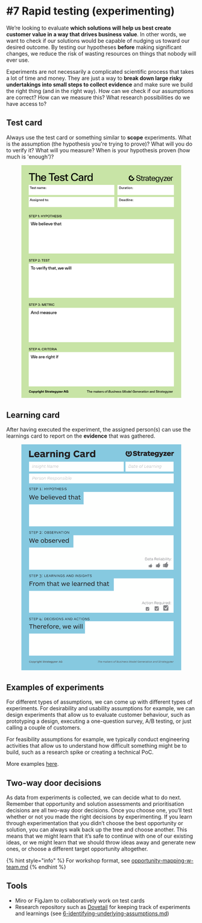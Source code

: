 # #7 Rapid testing (experimenting)

We’re looking to evaluate **which solutions will help us best create customer value in a way that drives business value**. In other words, we want to check if our solutions would be capable of nudging us toward our desired outcome. By testing our hypotheses **before** making significant changes, we reduce the risk of wasting resources on things that nobody will ever use.&#x20;

Experiments are not necessarily a complicated scientific process that takes a lot of time and money. They are just a way to **break down large risky undertakings into small steps to collect evidence** and make sure we build the right thing (and in the right way). How can we check if our assumptions are correct? How can we measure this? What research possibilities do we have access to?&#x20;

## Test card

Always use the test card or something similar to **scope** experiments. What is the assumption (the hypothesis you're trying to prove)? What will you do to verify it? What will you measure? When is your hypothesis proven (how much is 'enough')?

<figure><img src="../../../.gitbook/assets/image (52).png" alt=""><figcaption></figcaption></figure>

## Learning card

After having executed the experiment, the assigned person(s) can use the learnings card to report on the **evidence** that was gathered.

<figure><img src="../../../.gitbook/assets/image (46).png" alt=""><figcaption></figcaption></figure>

## Examples of experiments

For different types of assumptions, we can come up with different types of experiments. For desirability and usability assumptions for example, we can design experiments that allow us to evaluate customer behaviour, such as prototyping a design, executing a one-question survey, A/B testing, or just calling a couple of customers.&#x20;

For feasibility assumptions for example, we typically conduct engineering activities that allow us to understand how difficult something might be to build, such as a research spike or creating a technical PoC.&#x20;

More examples [here](https://www.strategyzer.com/library/experiment-library).

## Two-way door decisions

As data from experiments is collected, we can decide what to do next. Remember that opportunity and solution assessments and prioritisation decisions are all two-way door decisions. Once you choose one, you’ll test whether or not you made the right decisions by experimenting. If you learn through experimentation that you didn’t choose the best opportunity or solution, you can always walk back up the tree and choose another. This means that we might learn that it’s safe to continue with one of our existing ideas, or we might learn that we should throw ideas away and generate new ones, or choose a different target opportunity altogether.

{% hint style="info" %}
For workshop format, see [opportunity-mapping-w-team.md](../workflow/explore/opportunity-mapping-w-team.md "mention")
{% endhint %}

## Tools

* Miro or FigJam to collaboratively work on test cards
* Research repository such as [Dovetail](https://dovetail.com/) for keeping track of experiments and learnings (see [6-identifying-underlying-assumptions.md](6-identifying-underlying-assumptions.md "mention"))
